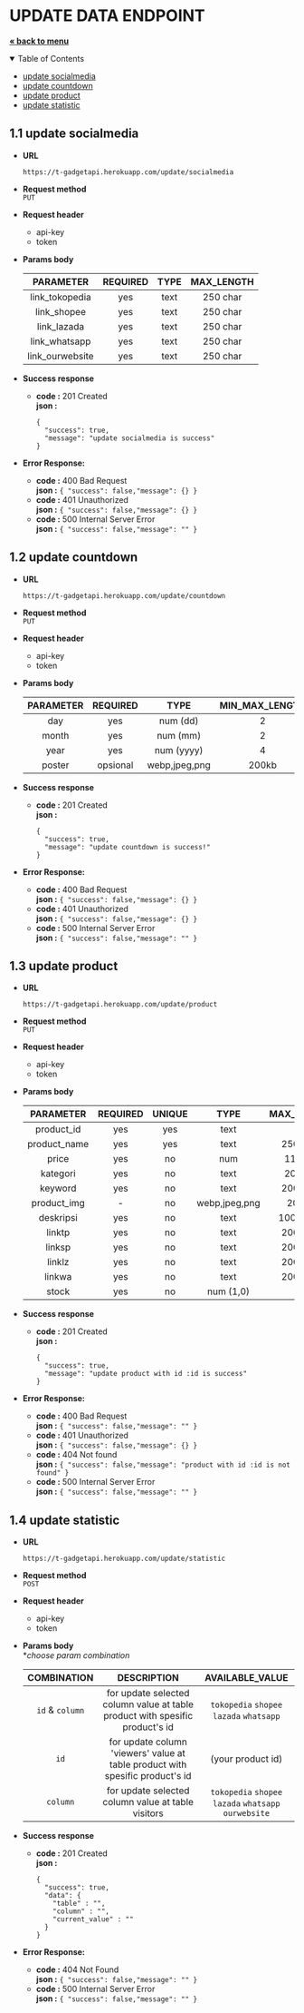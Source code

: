 # UPDATE DATA ENDPOINT
<a href="../../README.md"><strong>« back to menu</strong></a>

<details open="open">
  <summary>Table of Contents</summary>
  <ul>
    <li><a href="#11-update-socialmedia">update socialmedia</a></li>
    <li><a href="#12-update-countdown">update countdown</a></li>
    <li><a href="#13-update-product">update product</a></li>
    <li><a href="#14-update-statistic">update statistic</a></li>
  </ul>
</details>

## 1.1 update socialmedia
* **URL** <br>
    ```
    https://t-gadgetapi.herokuapp.com/update/socialmedia
    ```
* **Request method** <br>
`PUT`
* **Request header** 
  - api-key  <br>
  - token  <br>
* **Params body** 

    | PARAMETER     | REQUIRED | TYPE | MAX_LENGTH |
    | :--:          |  :--:    | :--: | :--:       |
    |link_tokopedia | yes      | text | 250 char   |
    |link_shopee    | yes      | text | 250 char   |
    |link_lazada    | yes      | text | 250 char   |
    |link_whatsapp  | yes      | text | 250 char   |
    |link_ourwebsite| yes      | text | 250 char   |

* **Success response**
    * **code :** 201 Created<br />
      **json :** 
      ```
      { 
        "success": true,
        "message": "update socialmedia is success" 
      }
      ```
* **Error Response:**
    * **code :** 400 Bad Request<br />
      **json :** `{ "success": false,"message": {} }` <br/>
    * **code :** 401 Unauthorized<br />
      **json :** `{ "success": false,"message": {} }` <br/>
    * **code :** 500 Internal Server Error<br />
      **json :** `{ "success": false,"message": "" }`

## 1.2 update countdown
* **URL** <br>
    ```
    https://t-gadgetapi.herokuapp.com/update/countdown
    ```
* **Request method** <br>
`PUT`
* **Request header** 
  - api-key  <br>
  - token  <br>
* **Params body** 

    | PARAMETER | REQUIRED | TYPE         | MIN_MAX_LENGTH |
    | :--:      |  :--:    | :--:         | :--:           |
    |day        | yes      | num (dd)     | 2              |
    |month      | yes      | num (mm)     | 2              |
    |year       | yes      | num (yyyy)   | 4              |
    |poster     | opsional | webp,jpeg,png| 200kb          |

* **Success response**
    * **code :** 201 Created<br />
      **json :** 
      ```
      { 
        "success": true,
        "message": "update countdown is success!" 
      }
      ```
* **Error Response:**
    * **code :** 400 Bad Request<br />
      **json :** `{ "success": false,"message": {} }` <br/>
    * **code :** 401 Unauthorized<br />
      **json :** `{ "success": false,"message": {} }` <br/>
    * **code :** 500 Internal Server Error<br />
      **json :** `{ "success": false,"message": "" }`

## 1.3 update product
* **URL** <br>
    ```
    https://t-gadgetapi.herokuapp.com/update/product
    ```
* **Request method** <br>
`PUT`
* **Request header** 
  - api-key  <br>
  - token  <br>
* **Params body** 
  
    | PARAMETER  | REQUIRED  | UNIQUE | TYPE          | MAX_LENGTH |
    | :--:       |  :--:     |  :--:  |  :--:         | :--:       |
    |product_id  | yes       | yes    | text          | -          |
    |product_name| yes       | yes    | text          | 250 char   |
    |price       | yes       | no     | num           | 11 char    |
    |kategori    | yes       | no     | text          | 20 char    |
    |keyword     | yes       | no     | text          | 200 char   |
    |product_img | -         | no     | webp,jpeg,png | 200kb      |
    |deskripsi   | yes       | no     | text          | 1000 char  |
    |linktp      | yes       | no     | text          | 200 char   |
    |linksp      | yes       | no     | text          | 200 char   |
    |linklz      | yes       | no     | text          | 200 char   |
    |linkwa      | yes       | no     | text          | 200 char   |
    |stock       | yes       | no     | num (1,0)     | 1          |
  
* **Success response**
    * **code :** 201 Created<br />
      **json :** 
      ```
      { 
        "success": true,
        "message": "update product with id :id is success" 
      }
      ```
* **Error Response:**
    * **code :** 400 Bad Request<br />
      **json :** `{ "success": false,"message": "" }` <br/>
    * **code :** 401 Unauthorized<br />
      **json :** `{ "success": false,"message": {} }` <br/>
    * **code :** 404 Not found<br />
      **json :** `{ "success": false,"message": "product with id :id is not found" }` <br/>
    * **code :** 500 Internal Server Error<br />
      **json :** `{ "success": false,"message": "" }`

## 1.4 update statistic
* **URL** <br>
  ```
  https://t-gadgetapi.herokuapp.com/update/statistic
  ```
* **Request method** <br>
`POST`
* **Request header** 
  - api-key  <br>
  - token  <br>
* **Params body** <br> 
    **choose param combination* <br>

    | COMBINATION | DESCRIPTION | AVAILABLE_VALUE |
    | :--:  |  :--:  |  :--:  |
    | `id` & `column` | for update selected column value at table product with spesific product's id | `tokopedia` `shopee` <br> `lazada` `whatsapp` |
    | `id`  | for update column 'viewers' value at table product with spesific product's id | (your product id) |
    | `column`  | for update selected column value at table visitors | `tokopedia` `shopee` <br> `lazada` `whatsapp` `ourwebsite` |

* **Success response**
    * **code :** 201 Created<br />
      **json :** 
      ```
      { 
        "success": true,
        "data": {
          "table" : "",
          "column" : "",
          "current_value" : ""
        } 
      }
      ```
* **Error Response:**
    * **code :** 404 Not Found<br />
      **json :** `{ "success": false,"message": "" }` <br/>
    * **code :** 500 Internal Server Error<br />
      **json :** `{ "success": false,"message": "" }`
